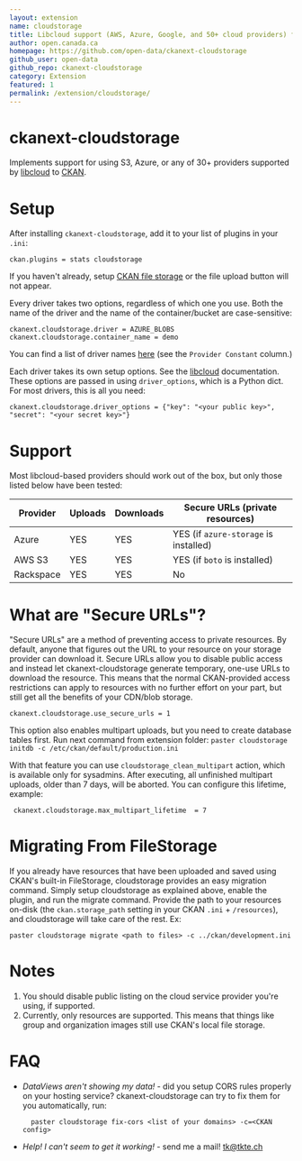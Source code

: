 ```yaml
---
layout: extension
name: cloudstorage
title: Libcloud support (AWS, Azure, Google, and 50+ cloud providers) for CKAN
author: open.canada.ca
homepage: https://github.com/open-data/ckanext-cloudstorage
github_user: open-data
github_repo: ckanext-cloudstorage
category: Extension
featured: 1
permalink: /extension/cloudstorage/
---
```



ckanext-cloudstorage
====================

Implements support for using S3, Azure, or any of 30+ providers
supported by [libcloud](https://libcloud.apache.org/) to
[CKAN](http://ckan.org/).

Setup
=====

After installing `ckanext-cloudstorage`, add it to your list of plugins
in your `.ini`:

    ckan.plugins = stats cloudstorage

If you haven't already, setup [CKAN file
storage](http://docs.ckan.org/en/latest/maintaining/filestore.html#setup-file-uploads)
or the file upload button will not appear.

Every driver takes two options, regardless of which one you use. Both
the name of the driver and the name of the container/bucket are
case-sensitive:

    ckanext.cloudstorage.driver = AZURE_BLOBS
    ckanext.cloudstorage.container_name = demo

You can find a list of driver names
[here](https://libcloud.readthedocs.io/en/latest/storage/supported_providers.html)
(see the `Provider Constant` column.)

Each driver takes its own setup options. See the
[libcloud](https://libcloud.apache.org/) documentation. These options
are passed in using `driver_options`, which is a Python dict. For most
drivers, this is all you need:

    ckanext.cloudstorage.driver_options = {"key": "<your public key>", "secret": "<your secret key>"}

Support
=======

Most libcloud-based providers should work out of the box, but only those
listed below have been tested:

| Provider  | Uploads | Downloads | Secure URLs (private resources)       |
|-----------|---------|-----------|---------------------------------------|
| Azure     | YES     | YES       | YES (if `azure-storage` is installed) |
| AWS S3    | YES     | YES       | YES (if `boto` is installed)          |
| Rackspace | YES     | YES       | No                                    |

What are "Secure URLs"?
=======================

"Secure URLs" are a method of preventing access to private resources. By
default, anyone that figures out the URL to your resource on your
storage provider can download it. Secure URLs allow you to disable
public access and instead let ckanext-cloudstorage generate temporary,
one-use URLs to download the resource. This means that the normal
CKAN-provided access restrictions can apply to resources with no further
effort on your part, but still get all the benefits of your CDN/blob
storage.

    ckanext.cloudstorage.use_secure_urls = 1

This option also enables multipart uploads, but you need to create
database tables first. Run next command from extension folder:
`paster cloudstorage initdb -c /etc/ckan/default/production.ini`

With that feature you can use `cloudstorage_clean_multipart` action,
which is available only for sysadmins. After executing, all unfinished
multipart uploads, older than 7 days, will be aborted. You can configure
this lifetime, example:

     ckanext.cloudstorage.max_multipart_lifetime  = 7

Migrating From FileStorage
==========================

If you already have resources that have been uploaded and saved using
CKAN's built-in FileStorage, cloudstorage provides an easy migration
command. Simply setup cloudstorage as explained above, enable the
plugin, and run the migrate command. Provide the path to your resources
on-disk (the `ckan.storage_path` setting in your CKAN `.ini` +
`/resources`), and cloudstorage will take care of the rest. Ex:

    paster cloudstorage migrate <path to files> -c ../ckan/development.ini

Notes
=====

1.  You should disable public listing on the cloud service provider
    you're using, if supported.
2.  Currently, only resources are supported. This means that things like
    group and organization images still use CKAN's local file storage.

FAQ
===

-   *DataViews aren't showing my data!* - did you setup CORS rules
    properly on your hosting service? ckanext-cloudstorage can try to
    fix them for you automatically, run:

          paster cloudstorage fix-cors <list of your domains> -c=<CKAN config>

-   *Help! I can't seem to get it working!* - send me a mail!
    <a href="mailto:tk@tkte.ch" class="email">tk@tkte.ch</a>

